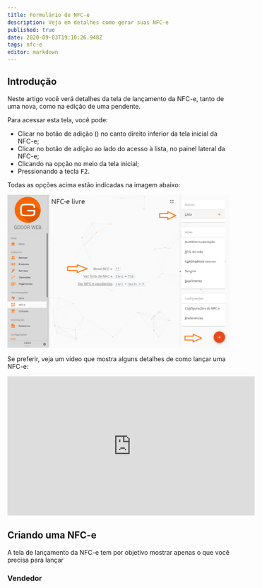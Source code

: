 ```yaml
---
title: Formulário de NFC-e
description: Veja em detalhes como gerar suas NFC-e
published: true
date: 2020-09-03T19:10:26.948Z
tags: nfc-e
editor: markdown
---
```


## Introdução

Neste artigo você verá detalhes da tela de lançamento da NFC-e, tanto de uma nova, como na edição de uma pendente.

Para acessar esta tela, você pode:

- Clicar no botão de adição (<em class="mdi mdi-plus"></em>) no canto direito inferior da tela inicial da NFC-e;
- Clicar no botão de adição ao lado do acesso à lista, no painel lateral da NFC-e;
- Clicando na opção no meio da tela inicial;
- Pressionando a tecla <kbd>F2</kbd>.

Todas as opções acima estão indicadas na imagem abaixo:

![Opções para criar NFC-e](/movimentos/nfce/nfce-opcoes-criacao.png)

Se preferir, veja um vídeo que mostra alguns detalhes de como lançar uma NFC-e:

<div class=text-center>
  <iframe width="560" height="315" src="https://www.youtube.com/embed/2PUfV6476j0" frameborder="0" allow="accelerometer; autoplay; encrypted-media; gyroscope; picture-in-picture" allowfullscreen></iframe>
</div>

## Criando uma NFC-e

A tela de lançamento da NFC-e tem por objetivo mostrar apenas o que você precisa para lançar

### Vendedor
